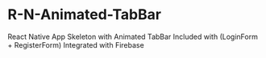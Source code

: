 # R-N-Animated-TabBar
React Native App Skeleton with Animated TabBar Included with (LoginForm + RegisterForm) Integrated with Firebase
